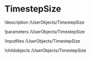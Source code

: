 <!-- MOOSE Documentation Stub: Remove this when content is added. -->

# TimestepSize
!description /UserObjects/TimestepSize

!parameters /UserObjects/TimestepSize

!inputfiles /UserObjects/TimestepSize

!childobjects /UserObjects/TimestepSize
